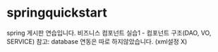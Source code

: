 # springquickstart

spring 게시판 연습입니다.
비즈니스 컴포넌트 실습1 - 컴포넌트 구조(DAO, VO, SERVICE)
참고: database 연동은 따로 하지않았습니다. (xml설정 X)
